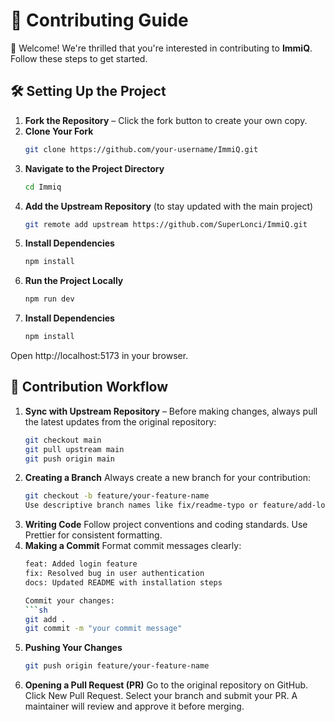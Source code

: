 # 🚀 Contributing Guide

👋 Welcome! We're thrilled that you're interested in contributing to **ImmiQ**. Follow these steps to get started.  

## 🛠️ Setting Up the Project

1. **Fork the Repository** – Click the fork button to create your own copy.  
2. **Clone Your Fork**  
   ```sh
   git clone https://github.com/your-username/ImmiQ.git
3. **Navigate to the Project Directory**  
   ```sh
   cd Immiq
4. **Add the Upstream Repository** (to stay updated with the main project)  
   ```sh
   git remote add upstream https://github.com/SuperLonci/ImmiQ.git
5. **Install Dependencies**  
   ```sh
   npm install
6. **Run the Project Locally**  
   ```sh
   npm run dev
5. **Install Dependencies**  
   ```sh
   npm install
Open http://localhost:5173 in your browser.

## 🔄 Contribution Workflow

1. **Sync with Upstream Repository** – 
   Before making changes, always pull the latest updates from the original repository:  
    ```sh
   git checkout main
   git pull upstream main
   git push origin main
2. **Creating a Branch** 
   Always create a new branch for your contribution: 
   ```sh
   git checkout -b feature/your-feature-name
   Use descriptive branch names like fix/readme-typo or feature/add-login.
3. **Writing Code** 
   Follow project conventions and coding standards.
   Use Prettier for consistent formatting.   
4. **Making a Commit** 
   Format commit messages clearly:
   ```sh
   feat: Added login feature
   fix: Resolved bug in user authentication
   docs: Updated README with installation steps

   Commit your changes:
   ```sh
   git add .
   git commit -m "your commit message"
5. **Pushing Your Changes** 
    ```sh
   git push origin feature/your-feature-name
6. **Opening a Pull Request (PR)** 
   Go to the original repository on GitHub.
   Click New Pull Request.
   Select your branch and submit your PR.
   A maintainer will review and approve it before merging.
   

  

  



